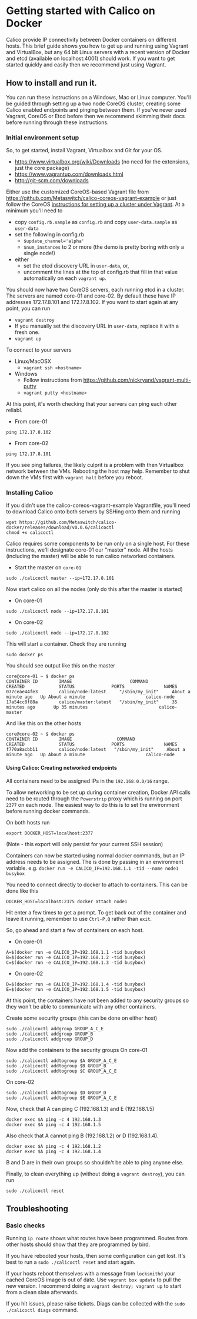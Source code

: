 # Getting started with Calico on Docker

Calico provide IP connectivity between Docker containers on different hosts. This brief guide shows you how to get up and running using Vagrant and VirtualBox, but any 64 bit Linux servers with a recent version of Docker and etcd (available on localhost:4001) should work. If you want to get started quickly and easily then we recommend just using Vagrant.

## How to install and run it.

You can run these instructions on a Windows, Mac or Linux computer. You'll be guided through setting up a two node CoreOS cluster, creating some Calico enabled endpoints and pinging between them. If you've never used Vagrant, CoreOS or Etcd before then we recommend skimming their docs before running through these instructions.

### Initial environment setup
So, to get started, install Vagrant, Virtualbox and Git for your OS.
* https://www.virtualbox.org/wiki/Downloads (no need for the extensions, just the core package)
* https://www.vagrantup.com/downloads.html
* http://git-scm.com/downloads

Either use the customized CoreOS-based Vagrant file from https://github.com/Metaswitch/calico-coreos-vagrant-example or just
follow the CoreOS <a href="https://coreos.com/docs/running-coreos/platforms/vagrant/">instructions for setting up a cluster under Vagrant</a>.  At a minimum you'll need to
* copy `config.rb.sample` as `config.rb` and copy `user-data.sample` as `user-data`
* set the following in config.rb 
  * `$update_channel='alpha'`
  * `$num_instances` to 2 or more (the demo is pretty boring with only a single node!)
* either
  * set the etcd discovery URL in `user-data`, or,
  * uncomment the lines at the top of config.rb that fill in that value automatically on each `vagrant up`.

You should now have two CoreOS servers, each running etcd in a cluster. The servers are named core-01 and core-02.  By default these have IP addresses 172.17.8.101 and 172.17.8.102. If you want to start again at any point, you can run

* `vagrant destroy`
* If you manually set the discovery URL in `user-data`, replace it with a fresh one.
* `vagrant up`

To connect to your servers
* Linux/MacOSX
   * `vagrant ssh <hostname>`
* Windows
   * Follow instructions from https://github.com/nickryand/vagrant-multi-putty
   * `vagrant putty <hostname>`

At this point, it's worth checking that your servers can ping each other reliabl.
* From core-01
```
ping 172.17.8.102
```
* From core-02
```
ping 172.17.8.101
```

If you see ping failures, the likely culprit is a problem with then Virtualbox network between the VMs.  Rebooting the host may help.  Remember to shut down the VMs first with `vagrant halt` before you reboot.
   
### Installing Calico
If you didn't use the calico-coreos-vagrant-example Vagrantfile, you'll need to download Calico onto both servers by SSHing onto them and running
```
wget https://github.com/Metaswitch/calico-docker/releases/download/v0.0.6/calicoctl
chmod +x calicoctl
```
Calico requires some components to be run only on a single host. For these instructions, we'll designate core-01 our "master" node. All the hosts (including the master) will be able to run calico networked containers.

* Start the master on `core-01`
```
sudo ./calicoctl master --ip=172.17.8.101
```
Now start calico on all the nodes (only do this after the master is started)
* On core-01
```
sudo ./calicoctl node --ip=172.17.8.101
```
* On core-02
```
sudo ./calicoctl node --ip=172.17.8.102
```

This will start a container. Check they are running
```
sudo docker ps
```

You should see output like this on the master

```
core@core-01 ~ $ docker ps
CONTAINER ID        IMAGE                      COMMAND                CREATED             STATUS              PORTS               NAMES
077ceae44fe3        calico/node:latest     "/sbin/my_init"     About a minute ago   Up About a minute                       calico-node
17a54cc8f88a        calico/master:latest   "/sbin/my_init"     35 minutes ago       Up 35 minutes                           calico-master
```
And like this on the other hosts
```
core@core-02 ~ $ docker ps
CONTAINER ID        IMAGE                 COMMAND                CREATED             STATUS              PORTS               NAMES
f770a8acbb11        calico/node:latest   "/sbin/my_init"     About a minute ago   Up About a minute                       calico-node
```

#### Using Calico: Creating networked endpoints
All containers need to be assigned IPs in the `192.168.0.0/16` range.

To allow networking to be set up during container creation, Docker API calls need to be routed through the `Powerstrip` proxy which is running on port `2377` on each node. The easiest way to do this is to set the environment before running docker commands.

On both hosts run
```
export DOCKER_HOST=localhost:2377
```

(Note - this export will only persist for your current SSH session)

Containers can now be started using normal docker commands, but an IP address needs to be assigned. The is done by passing in an environment variable. e.g. `docker run -e CALICO_IP=192.168.1.1 -tid --name node1 busybox`

You need to connect directly to docker to attach to containers. This can be done like this
```
DOCKER_HOST=localhost:2375 docker attach node1
```

Hit enter a few times to get a prompt. To get back out of the container and leave it running, remember to use `Ctrl-P,Q` rather than `exit`.

So, go ahead and start a few of containers on each host.
* On core-01
```
A=$(docker run -e CALICO_IP=192.168.1.1 -tid busybox)
B=$(docker run -e CALICO_IP=192.168.1.2 -tid busybox)
C=$(docker run -e CALICO_IP=192.168.1.3 -tid busybox)
```
* On core-02
```
D=$(docker run -e CALICO_IP=192.168.1.4 -tid busybox)
E=$(docker run -e CALICO_IP=192.168.1.5 -tid busybox)
```

At this point, the containers have not been added to any security groups so they won't be able to communicate with any other containers.

Create some security groups (this can be done on either host)
```
sudo ./calicoctl addgroup GROUP_A_C_E
sudo ./calicoctl addgroup GROUP_B
sudo ./calicoctl addgroup GROUP_D
```

Now add the containers to the security groups
On core-01
```
sudo ./calicoctl addtogroup $A GROUP_A_C_E
sudo ./calicoctl addtogroup $B GROUP_B
sudo ./calicoctl addtogroup $C GROUP_A_C_E
```

On core-02
```
sudo ./calicoctl addtogroup $D GROUP_D
sudo ./calicoctl addtogroup $E GROUP_A_C_E
```

Now, check that A can ping C (192.168.1.3) and E (192.168.1.5)
```
docker exec $A ping -c 4 192.168.1.3
docker exec $A ping -c 4 192.168.1.5
```

Also check that A cannot ping B (192.168.1.2) or D (192.168.1.4).
```
docker exec $A ping -c 4 192.168.1.2
docker exec $A ping -c 4 192.168.1.4
```

B and D are in their own groups so shouldn't be able to ping anyone else.

Finally, to clean everything up (without doing a `vagrant destroy`), you can run
```
sudo ./calicoctl reset
```

## Troubleshooting

### Basic checks
Running `ip route` shows what routes have been programmed. Routes from other hosts should show that they are programmed by bird.

If you have rebooted your hosts, then some configuration can get lost. It's best to run a `sudo ./calicoctl reset` and start again.

If your hosts reboot themselves with a message from `locksmithd` your cached CoreOS image is out of date.  Use `vagrant box update` to pull the new version.  I recommend doing a `vagrant destroy; vagrant up` to start from a clean slate afterwards.

If you hit issues, please raise tickets. Diags can be collected with the `sudo ./calicoctl diags` command.
